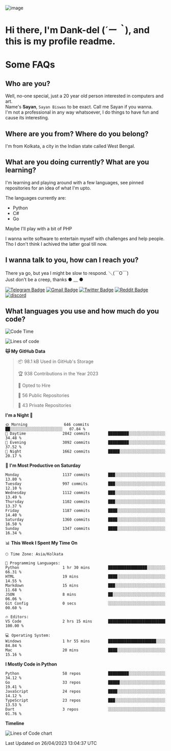 ![image](https://user-images.githubusercontent.com/63096193/125182844-29f20800-e22f-11eb-8dc9-b0f2d29647bb.png)

# **Hi there, I'm Dank-del (*´ー｀*), and this is my profile readme.**
<!--  [![Profile views](https://gpvc.arturio.dev/dank-del)](https://github.com/dank-del) -->
# Some FAQs

## **Who are you?**

Well, no-one special, just a 20 year old person interested in computers and art. \
Name's **Sayan**, `Sayan Biswas` to be exact. Call me Sayan if you wanna. \
I'm not a professional in any way whatsoever, I do things to have fun and cause its interesting.

## **Where are you from? Where do you belong?**

I'm from Kolkata, a city in the Indian state called West Bengal.

## **What are you doing currently? What are you learning?**

I'm learning and playing around with a few languages, see pinned repositories for an idea of what I'm upto.

The languages currently are:

- Python
- C#
- Go

Maybe I'll play with a bit of PHP

I wanna write software to entertain myself with challenges and help people. \
Tho I don't think I achived the latter goal till now.

<!--## **Eww, I see a weeb profile.**

Can't help it, it's the best way to hide my face on this account
> Why do people hate weebs .-.

## **Cool, what more interests you?**

My interests are quite, weird. They're scattered all over the place. \
I've been fascinated by music and have studied it since the age of 6, I've performed on stage and on air but yeah now I've been away from that. I specialize in key instruments. \
Another thing that interests me is Media Production, aka, working with audio, video and broadcasting media.

> I just like art in general. also feeds the reason of me being obsessed with Japanese drawings (⋟ ﹏ ⋞)-->

## **I wanna talk to you, how can I reach you?**

There ya go, but yea I might be slow to respond. ＼(￣O￣) \
Just don't be a creep, thanks ● ﹏ ●

[![Telegram Badge](https://img.shields.io/badge/-dank_as_fuck-1ca0f1?style=flat-square&logo=telegram&logoColor=white&link=https://t.me/dank_as_fuck)](https://t.me/dank_as_fuck)
[![Gmail Badge](https://img.shields.io/badge/-sayan@asia.com-c14438?style=flat-square&logo=Gmail&logoColor=white&link=mailto:sayan@asia.com)](mailto:sayan@asia.com)
[![Twitter Badge](https://img.shields.io/twitter/follow/TheDankDel?style=social)](https://twitter.com/TheDankDel)
[![Reddit Badge](https://img.shields.io/reddit/user-karma/combined/dank_as_fuck_?style=social)](https://www.reddit.com/user/dank_as_fuck_/)
[![discord](https://discord-md-badge.vercel.app/api/shield/506536929152466945?style=social)](https://discordapp.com/users/506536929152466945)

## **What languages you use and how much do you code?**

<!--START_SECTION:waka-->
![Code Time](http://img.shields.io/badge/Code%20Time-1%2C139%20hrs%2030%20mins-blue)

![Lines of code](https://img.shields.io/badge/From%20Hello%20World%20I%27ve%20Written-4.4%20million%20lines%20of%20code-blue)

**🐱 My GitHub Data** 

> 📦 98.1 kB Used in GitHub's Storage 
 > 
> 🏆 938 Contributions in the Year 2023
 > 
> 💼 Opted to Hire
 > 
> 📜 56 Public Repositories 
 > 
> 🔑 43 Private Repositories 
 > 
**I'm a Night 🦉** 

```text
🌞 Morning                646 commits         ██░░░░░░░░░░░░░░░░░░░░░░░   07.84 % 
🌆 Daytime                2842 commits        █████████░░░░░░░░░░░░░░░░   34.48 % 
🌃 Evening                3092 commits        █████████░░░░░░░░░░░░░░░░   37.52 % 
🌙 Night                  1662 commits        █████░░░░░░░░░░░░░░░░░░░░   20.17 % 
```
📅 **I'm Most Productive on Saturday** 

```text
Monday                   1137 commits        ███░░░░░░░░░░░░░░░░░░░░░░   13.80 % 
Tuesday                  997 commits         ███░░░░░░░░░░░░░░░░░░░░░░   12.10 % 
Wednesday                1112 commits        ███░░░░░░░░░░░░░░░░░░░░░░   13.49 % 
Thursday                 1102 commits        ███░░░░░░░░░░░░░░░░░░░░░░   13.37 % 
Friday                   1187 commits        ████░░░░░░░░░░░░░░░░░░░░░   14.40 % 
Saturday                 1360 commits        ████░░░░░░░░░░░░░░░░░░░░░   16.50 % 
Sunday                   1347 commits        ████░░░░░░░░░░░░░░░░░░░░░   16.34 % 
```


📊 **This Week I Spent My Time On** 

```text
🕑︎ Time Zone: Asia/Kolkata

💬 Programming Languages: 
Python                   1 hr 30 mins        █████████████████░░░░░░░░   66.31 % 
HTML                     19 mins             ████░░░░░░░░░░░░░░░░░░░░░   14.55 % 
Markdown                 15 mins             ███░░░░░░░░░░░░░░░░░░░░░░   11.68 % 
JSON                     8 mins              ██░░░░░░░░░░░░░░░░░░░░░░░   06.06 % 
Git Config               0 secs              ░░░░░░░░░░░░░░░░░░░░░░░░░   00.60 % 

🔥 Editors: 
VS Code                  2 hrs 15 mins       █████████████████████████   100.00 % 

💻 Operating System: 
Windows                  1 hr 55 mins        █████████████████████░░░░   84.84 % 
Mac                      20 mins             ████░░░░░░░░░░░░░░░░░░░░░   15.16 % 
```

**I Mostly Code in Python** 

```text
Python                   58 repos            █████████░░░░░░░░░░░░░░░░   34.12 % 
Go                       33 repos            █████░░░░░░░░░░░░░░░░░░░░   19.41 % 
JavaScript               24 repos            ████░░░░░░░░░░░░░░░░░░░░░   14.12 % 
TypeScript               23 repos            ███░░░░░░░░░░░░░░░░░░░░░░   13.53 % 
Dart                     3 repos             ░░░░░░░░░░░░░░░░░░░░░░░░░   01.76 % 
```



**Timeline**

![Lines of Code chart](https://raw.githubusercontent.com/Dank-del/Dank-del/main/assets/bar_graph.png)


 Last Updated on 26/04/2023 13:04:37 UTC
<!--END_SECTION:waka-->

<!--## **Can I stalk your spotify?**

Um sure.

![OwO Spotify](https://spotify-recently-played-readme.vercel.app/api?user=31fdrsslnr7nvq4ytqwtw7c4rxfm&count=5)-->
